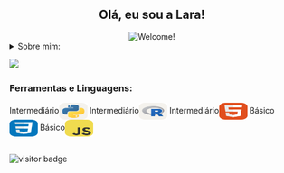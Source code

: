 <div align="center">
  <h2> Olá, eu sou a Lara!</h2>
 </div>

<div align="center" width="75">
<img src="https://github.com/LaraLdA/LaraLdA/blob/main/welcome.gif" alt="Welcome!" width="350"/>
</div>

<div>
<details>
  <summary> Sobre mim: </summary>
  
- 🔍🚗 Sou graduada em Engenharia Mecânica ;
  
- 📉📊Estou em busca do meu primeiro emprego na área de ciência de dados ;
  
- 📚 Atualmente estou me aprofundando no tema de estatística para análise de dados;
</details>
</div>  

 <a href="https://www.linkedin.com/in/lara-arag%C3%A3o-39b7b020a/" target="_blank"><img src="https://img.shields.io/badge/-LinkedIn-%230077B5?style=for-the-badge&logo=linkedin&logoColor=white" target="_blank"> </a> 

<div style="display: inline_block">
  <h3> Ferramentas e Linguagens:</h3>
      Intermediário<img align="center" alt="js" height="30" width="50"  src="https://github.com/tandpfun/skill-icons/blob/main/icons/Python-Light.svg">
      Intermediário<img align="center" alt="js" height="30" width="50"  src="https://github.com/tandpfun/skill-icons/blob/main/icons/R-Light.svg">
      Intermediário<img align="center" alt="html" height="30" width="50" src="https://github.com/tandpfun/skill-icons/blob/main/icons/HTML.svg" >
      Básico<img align="center" alt="css" height="30" width="50" src="https://github.com/tandpfun/skill-icons/blob/main/icons/CSS.svg">
      Básico<img align="center" alt="js" height="30" width="50"  src="https://github.com/tandpfun/skill-icons/blob/main/icons/JavaScript.svg">
</div>
</br>

![visitor badge](https://visitor-badge.glitch.me/badge?page_id=LaraLdA.visitor-badge&left_text=Olá%20Visitantes!&left_color=black&right_color=green)
